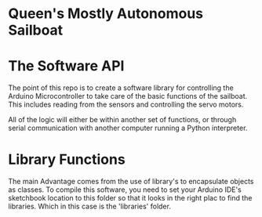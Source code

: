 Queen's Mostly Autonomous Sailboat
==================================

# The Software API

The point of this repo is to create a software library for controlling the Arduino
Microcontroller to take care of the basic functions of the sailboat. This includes
reading from the sensors and controlling the servo motors.

All of the logic will either be within another set of functions, or through serial
communication with another computer running a Python interpreter.

# Library Functions

The main Advantage comes from the use of library's to encapsulate objects as classes.
To compile this software, you need to set your Arduino IDE's sketchbook location to
this folder so that it looks in the right plac to find the libraries. Which in this
case is the 'libraries' folder.

